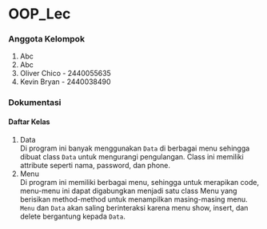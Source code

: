 # OOP_Lec
### Anggota Kelompok

1. Abc
2. Abc
3. Oliver Chico - 2440055635
4. Kevin Bryan - 2440038490

### Dokumentasi
#### **Daftar Kelas**
1. Data
   <br>
   Di program ini banyak menggunakan `Data` di berbagai menu sehingga dibuat class `Data` untuk mengurangi pengulangan. Class ini memiliki attribute seperti nama, password, dan phone. 
2. Menu
   <br>
   Di program ini memiliki berbagai menu, sehingga untuk merapikan code, menu-menu ini dapat digabungkan menjadi satu class Menu yang berisikan method-method untuk menampilkan masing-masing menu. `Menu` dan `Data` akan saling berinteraksi karena menu show, insert, dan delete bergantung kepada `Data`.